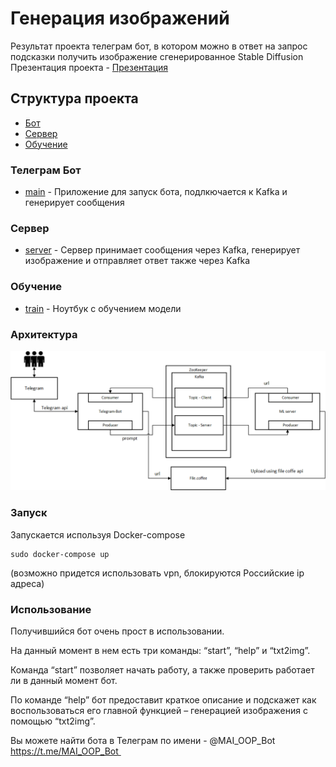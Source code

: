 # Генерация изображений
Результат проекта телеграм бот, в котором можно в ответ на запрос подсказки получить изображение сгенерированное Stable Diffusion
Презентация проекта - [Презентация](presentation\presentation.pdf)

## Структура проекта
- [Бот](#bot)
- [Сервер](#server)
- [Обучение](#Learning)

### Телеграм Бот

- [main](/bot/app.py) - Приложение для запуск бота, подлкючается к Kafka и генерирует сообщения


### Сервер

- [server](server/Server.py) - Сервер принимает сообщения через Kafka, генерирует изображение и отправляет ответ также через Kafka

### Обучение

- [train](Learning/Lab_1.ipynb) - Ноутбук с обучением модели

### Архитектура

![Архитектура](Architecture.png)

### Запуск

Запускается используя Docker-compose

```
sudo docker-compose up
```

(возможно придется использовать vpn, блокируются Российские ip адреса)

### Использование

Получившийся бот очень прост в использовании.

На данный момент в нем есть  три команды:
 “start”, “help” и “txt2img”. 

Команда “start” позволяет начать работу, а также проверить работает ли в данный момент бот.

По команде “help” бот предоставит краткое описание и подскажет как воспользоваться его главной  функцией – генерацией изображения с помощью “txt2img”.


Вы можете найти бота в Телеграм по имени - @MAI_OOP_Bot 
https://t.me/MAI_OOP_Bot 
